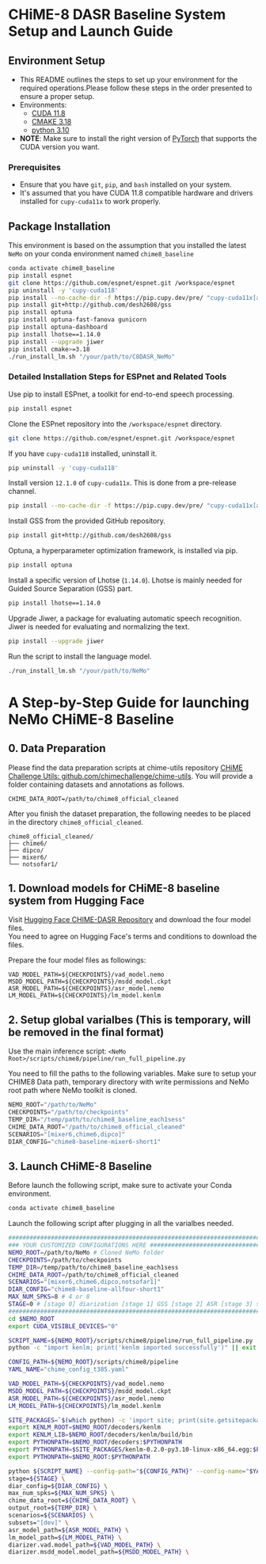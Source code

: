 
# CHiME-8 DASR Baseline System Setup and Launch Guide

## Environment Setup

- This README outlines the steps to set up your environment for the required operations.Please follow these steps in the order presented to ensure a proper setup.
- Environments:
    * [CUDA 11.8](https://developer.nvidia.com/cuda-11-8-0-download-archive)
    * [CMAKE 3.18](https://cmake.org/)
    * [python 3.10](https://www.python.org/downloads/release/python-3100/)
- **NOTE**: Make sure to install the right version of [PyTorch](https://pytorch.org/) that supports the CUDA version you want.


### Prerequisites

- Ensure that you have `git`, `pip`, and `bash` installed on your system.
- It's assumed that you have CUDA 11.8 compatible hardware and drivers installed for `cupy-cuda11x` to work properly.

## Package Installation

This environment is based on the assumption that you installed the latest `NeMo` on your conda environment named `chime8_baseline`

```bash
conda activate chime8_baseline
pip install espnet
git clone https://github.com/espnet/espnet.git /workspace/espnet
pip uninstall -y 'cupy-cuda118'
pip install --no-cache-dir -f https://pip.cupy.dev/pre/ "cupy-cuda11x[all]==12.1.0"
pip install git+http://github.com/desh2608/gss
pip install optuna
pip install optuna-fast-fanova gunicorn
pip install optuna-dashboard
pip install lhotse==1.14.0
pip install --upgrade jiwer
pip install cmake>=3.18
./run_install_lm.sh "/your/path/to/C8DASR_NeMo"
```

### Detailed Installation Steps for ESPnet and Related Tools

Use pip to install ESPnet, a toolkit for end-to-end speech processing.

```bash
pip install espnet
```

Clone the ESPnet repository into the `/workspace/espnet` directory.

```bash
git clone https://github.com/espnet/espnet.git /workspace/espnet
```

If you have `cupy-cuda118` installed, uninstall it.

```bash
pip uninstall -y 'cupy-cuda118'
```

Install version `12.1.0` of `cupy-cuda11x`. This is done from a pre-release channel.

```bash
pip install --no-cache-dir -f https://pip.cupy.dev/pre/ "cupy-cuda11x[all]==12.1.0"
```

Install GSS from the provided GitHub repository.

```bash
pip install git+http://github.com/desh2608/gss
```

Optuna, a hyperparameter optimization framework, is installed via pip.

```bash
pip install optuna
```

Install a specific version of Lhotse (`1.14.0`).
Lhotse is mainly needed for Guided Source Separation (GSS) part.

```bash
pip install lhotse==1.14.0
```

Upgrade Jiwer, a package for evaluating automatic speech recognition.
Jiwer is needed for evaluating and normalizing the text.

```bash
pip install --upgrade jiwer
```

Run the script to install the language model.

```bash
./run_install_lm.sh "/your/path/to/NeMo"
```

# A Step-by-Step Guide for launching NeMo CHiME-8 Baseline

## 0. Data Preparation

Please find the data preparation scripts at chime-utils repository [CHiME Challenge Utils: github.com/chimechallenge/chime-utils](https://github.com/chimechallenge/chime-utils).
You will provide a folder containing datasets and annotations as follows.
```
CHIME_DATA_ROOT=/path/to/chime8_official_cleaned
```

After you finish the dataset preparation, the following needes to be placed in the directory `chime8_official_cleaned`.
```
chime8_official_cleaned/
├── chime6/
├── dipco/
├── mixer6/
└── notsofar1/
```


## 1. Download models for CHiME-8 baseline system from Hugging Face
Visit [Hugging Face CHIME-DASR Repository](https://huggingface.co/chime-dasr/nemo_baseline_models) and download the four model files.   
You need to agree on Hugging Face's terms and conditions to download the files.  

Prepare the four model files as followings:
```
VAD_MODEL_PATH=${CHECKPOINTS}/vad_model.nemo
MSDD_MODEL_PATH=${CHECKPOINTS}/msdd_model.ckpt
ASR_MODEL_PATH=${CHECKPOINTS}/asr_model.nemo
LM_MODEL_PATH=${CHECKPOINTS}/lm_model.kenlm
```


## 2. Setup global varialbes (This is temporary, will be removed in the final format)

Use the main inference script: `<NeMo Root>/scripts/chime8/pipeline/run_full_pipeline.py`

You need to fill the paths to the following variables.
Make sure to setup your CHIME8 Data path, temporary directory with write permissions and NeMo root path where NeMo toolkit is cloned.

```python
NEMO_ROOT="/path/to/NeMo"
CHECKPOINTS="/path/to/checkpoints"
TEMP_DIR="/temp/path/to/chime8_baseline_each1sess"
CHIME_DATA_ROOT="/path/to/chime8_official_cleaned"
SCENARIOS="[mixer6,chime6,dipco]"
DIAR_CONFIG="chime8-baseline-mixer6-short1"
```

## 3. Launch CHiME-8 Baseline 

Before launch the following script, make sure to activate your Conda environment.
```bash
conda activate chime8_baseline
```

Launch the following script after plugging in all the varialbes needed.

```bash
###########################################################################
### YOUR CUSTOMIZED CONFIGURATIONS HERE ###################################
NEMO_ROOT=/path/to/NeMo # Cloned NeMo folder 
CHECKPOINTS=/path/to/checkpoints
TEMP_DIR=/temp/path/to/chime8_baseline_each1sess
CHIME_DATA_ROOT=/path/to/chime8_official_cleaned
SCENARIOS="[mixer6,chime6,dipco,notsofar1]"
DIAR_CONFIG="chime8-baseline-allfour-short1"
MAX_NUM_SPKS=8 # 4 or 8
STAGE=0 # [stage 0] diarization [stage 1] GSS [stage 2] ASR [stage 3] scoring
###########################################################################
cd $NEMO_ROOT
export CUDA_VISIBLE_DEVICES="0"

SCRIPT_NAME=${NEMO_ROOT}/scripts/chime8/pipeline/run_full_pipeline.py
python -c "import kenlm; print('kenlm imported successfully')" || exit 1

CONFIG_PATH=${NEMO_ROOT}/scripts/chime8/pipeline
YAML_NAME="chime_config_t385.yaml"

VAD_MODEL_PATH=${CHECKPOINTS}/vad_model.nemo
MSDD_MODEL_PATH=${CHECKPOINTS}/msdd_model.ckpt
ASR_MODEL_PATH=${CHECKPOINTS}/asr_model.nemo
LM_MODEL_PATH=${CHECKPOINTS}/lm_model.kenlm

SITE_PACKAGES=`$(which python) -c 'import site; print(site.getsitepackages()[0])'`
export KENLM_ROOT=$NEMO_ROOT/decoders/kenlm
export KENLM_LIB=$NEMO_ROOT/decoders/kenlm/build/bin
export PYTHONPATH=$NEMO_ROOT/decoders:$PYTHONPATH
export PYTHONPATH=$SITE_PACKAGES/kenlm-0.2.0-py3.10-linux-x86_64.egg:$PYTHONPATH
export PYTHONPATH=$NEMO_ROOT:$PYTHONPATH

python ${SCRIPT_NAME} --config-path="${CONFIG_PATH}" --config-name="$YAML_NAME" \
stage=${STAGE} \
diar_config=${DIAR_CONFIG} \
max_num_spks=${MAX_NUM_SPKS} \
chime_data_root=${CHIME_DATA_ROOT} \
output_root=${TEMP_DIR} \
scenarios=${SCENARIOS} \
subsets="[dev]" \
asr_model_path=${ASR_MODEL_PATH} \
lm_model_path=${LM_MODEL_PATH} \
diarizer.vad.model_path=${VAD_MODEL_PATH} \
diarizer.msdd_model.model_path=${MSDD_MODEL_PATH} \
```
